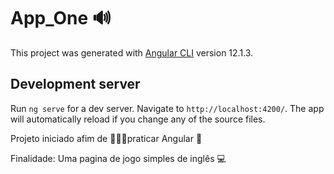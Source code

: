 # App_One 🔊

This project was generated with [Angular CLI](https://github.com/angular/angular-cli) version 12.1.3.

## Development server

Run `ng serve` for a dev server. Navigate to `http://localhost:4200/`. The app will automatically reload if you change any of the source files.

Projeto iniciado afim de 👩🏽‍🎓praticar Angular 🥰

Finalidade: Uma pagina de jogo simples de inglês 💻
